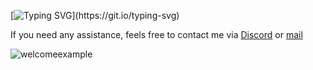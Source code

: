 [![Typing SVG](https://readme-typing-svg.herokuapp.com?color=%2336BCF7&multiline=true&lines=This+is+a+code+who+welcome+members;feel+free+ton+contact+me+threw+discord+or+mail+;for+more+informations.)](https://git.io/typing-svg)

 

If you need any assistance, feels free to contact me via [Discord](https://discord.gg/zeh) or [mail](mailto:theoperson333@gmail.com)

<img class="welcomeexample"
     src="https://cdn.discordapp.com/attachments/890583358751531039/898923166032867328/unknown.png"
     alt="welcomeexample">
